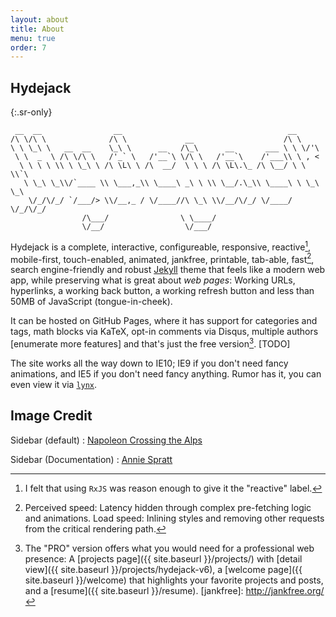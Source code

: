 ```yaml
---
layout: about
title: About
menu: true
order: 7
---
```


## Hydejack
{:.sr-only}

~~~
 __  __                __                                     __         
/\ \/\ \              /\ \             __                    /\ \        
\ \ \_\ \   __  __    \_\ \      __   /\_\      __       ___ \ \ \/'\    
 \ \  _  \ /\ \/\ \   /'_` \   /'__`\ \/\ \   /'__`\    /'___\\ \ , <    
  \ \ \ \ \\ \ \_\ \ /\ \L\ \ /\  __/  \ \ \ /\ \L\.\_ /\ \__/ \ \ \\`\  
   \ \_\ \_\\/`____ \\ \___,_\\ \____\ _\ \ \\ \__/.\_\\ \____\ \ \_\ \_\
    \/_/\/_/ `/___/> \\/__,_ / \/____//\ \_\ \\/__/\/_/ \/____/  \/_/\/_/
                /\___/                \ \____/                           
                \/__/                  \/___/                            
~~~

Hydejack is a complete, interactive, configureable, responsive, reactive[^r], mobile-first, touch-enabled, animated, jankfree, printable, tab-able, fast[^1], search engine-friendly and robust [Jekyll](http://jekyllrb.com/) theme that feels like a modern web app, while preserving what is great about *web pages*: Working URLs, hyperlinks, a working back button, a working refresh button and less than 50MB of JavaScript (tongue-in-cheek).

It can be hosted on GitHub Pages, where it has support for categories and tags, math blocks via KaTeX,
opt-in comments via Disqus, multiple authors [enumerate more features] and that's just the free version[^3].
[TODO]

The site works all the way down to IE10; IE9 if you don't need fancy animations, and IE5 if you don't need fancy anything.
Rumor has it, you can even view it via [`lynx`](http://lynx.browser.org/).

## Image Credit

Sidebar (default)
: [Napoleon Crossing the Alps ](https://en.wikipedia.org/wiki/Napoleon_Crossing_the_Alps#/media/File:Jacques_Louis_David_-_Bonaparte_franchissant_le_Grand_Saint-Bernard,_20_mai_1800_-_Google_Art_Project.jpg)

Sidebar (Documentation)
: [Annie Spratt](https://unsplash.com/search/library?photo=lIWF2uHxs0Q)


[^1]: Perceived speed: Latency hidden through complex pre-fetching logic and animations. Load speed: Inlining styles and removing other requests from the critical rendering path.
[^r]: I felt that using `RxJS` was reason enough to give it the "reactive" label.
[^3]: The "PRO" version offers what you would need for a professional web presence: A [projects page]({{ site.baseurl }}/projects/) with [detail view]({{ site.baseurl }}/projects/hydejack-v6), a [welcome page]({{ site.baseurl }}/welcome) that highlights your favorite projects and posts, and a [resume]({{ site.baseurl }}/resume).
[jankfree]: http://jankfree.org/
